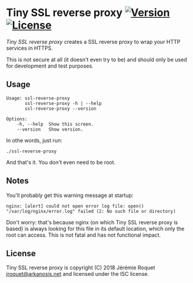 # Tiny SSL reverse proxy [![Version](https://img.shields.io/badge/version-v0.1.0-orange.svg)](https://semver.org/spec/v2.0.0.html) [![License](http://img.shields.io/badge/license-ISC-blue.svg)](/LICENSE)

*Tiny SSL reverse proxy* creates a SSL reverse proxy to wrap your HTTP services in HTTPS.

This is not secure at all (it doesn't even try to be) and should only be used for development and test purposes.

## Usage

```console
Usage: ssl-reverse-proxy
       ssl-reverse-proxy -h | --help
       ssl-reverse-proxy --version

Options:
    -h, --help  Show this screen.
    --version   Show version.
```

In othe words, just run:

    ./ssl-reverse-proxy

And that's it. You don't even need to be root.

## Notes

You'll probably get this warning message at startup:

    nginx: [alert] could not open error log file: open() "/var/log/nginx/error.log" failed (2: No such file or directory)

Don't worry: that's because nginx (on which Tiny SSL reverse proxy is based) is always looking for this file in its default location, which only the root can access. This is not fatal and has not functional impact.

## License

Tiny SSL reverse proxy is copyright (C) 2018 Jérémie Roquet <jroquet@arkanosis.net> and licensed under the ISC license.
